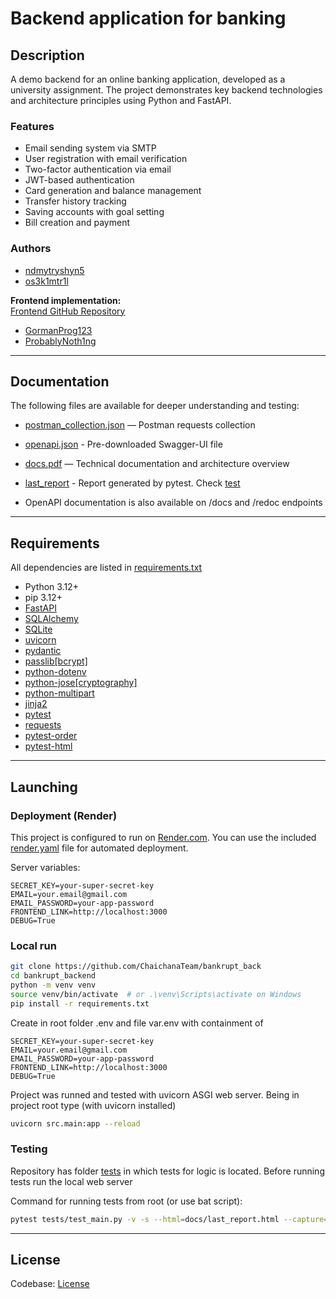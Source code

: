 # Backend application for banking
## Description

A demo backend for an online banking application, developed as a university assignment. The project demonstrates key backend technologies and architecture principles using Python and FastAPI.

### Features

- Email sending system via SMTP
- User registration with email verification
- Two-factor authentication via email
- JWT-based authentication
- Card generation and balance management
- Transfer history tracking
- Saving accounts with goal setting
- Bill creation and payment

### Authors

- [ndmytryshyn5](https://github.com/ndmytryshyn5)  
- [os3k1mtr1l](https://github.com/os3k1mtr1l)  

**Frontend implementation:**  
[Frontend GitHub Repository](https://github.com/GormanProg123/Bankrupt)

- [GormanProg123](https://github.com/GormanProg123)  
- [ProbablyNoth1ng](https://github.com/ProbablyNoth1ng)  

---

## Documentation
The following files are available for deeper understanding and testing:

- [postman_collection.json](docs/Bankrupt_API.postman_collection.json) — Postman requests collection

- [openapi.json](docs/openapi.json) - Pre-downloaded Swagger-UI file

- [docs.pdf](docs/API_documentation.pdf) — Technical documentation and architecture overview

- [last_report](docs/last_report.html) - Report generated by pytest. Check [test](#testing) 

- OpenAPI documentation is also available on /docs and /redoc endpoints
---

## Requirements

All dependencies are listed in [requirements.txt](requirements.txt)

- Python 3.12+
- pip 3.12+
- [FastAPI](https://fastapi.tiangolo.com/)
- [SQLAlchemy](https://www.sqlalchemy.org/)
- [SQLite](https://www.sqlite.org/)
- [uvicorn](https://www.uvicorn.org/)
- [pydantic](https://docs.pydantic.dev/latest/)
- [passlib[bcrypt]](https://passlib.readthedocs.io/en/stable/ )
- [python-dotenv](https://pypi.org/project/python-dotenv/)
- [python-jose[cryptography]](https://python-jose.readthedocs.io/en/latest/)
- [python-multipart]( https://andrew-d.github.io/python-multipart/)
- [jinja2](https://jinja.palletsprojects.com/)
- [pytest](https://pypi.org/project/pytest/)
- [requests](https://pypi.org/project/requests/)
- [pytest-order](https://pypi.org/project/pytest-order/)
- [pytest-html](https://pypi.org/project/pytest-html/)

---


## Launching

### Deployment (Render)
This project is configured to run on [Render.com](https://render.com/).
You can use the included [render.yaml](render.yaml) file for automated deployment.

Server variables:

```env
SECRET_KEY=your-super-secret-key
EMAIL=your.email@gmail.com
EMAIL_PASSWORD=your-app-password
FRONTEND_LINK=http://localhost:3000
DEBUG=True
```

### Local run

```bash
git clone https://github.com/ChaichanaTeam/bankrupt_back
cd bankrupt_backend
python -m venv venv
source venv/bin/activate  # or .\venv\Scripts\activate on Windows
pip install -r requirements.txt
```

Create in root folder .env and file var.env with containment of

```env
SECRET_KEY=your-super-secret-key
EMAIL=your.email@gmail.com
EMAIL_PASSWORD=your-app-password
FRONTEND_LINK=http://localhost:3000
DEBUG=True
```

Project was runned and tested with uvicorn ASGI web server. Being in project root type (with uvicorn installed)

```bash
uvicorn src.main:app --reload
```

### Testing

Repository has folder [tests](tests/) in which tests for logic is located. Before running tests run the local web server

Command for running tests from root (or use bat script):
```bash
pytest tests/test_main.py -v -s --html=docs/last_report.html --capture=tee-sys
```

---

## License
Codebase: [License](LICENSE)